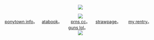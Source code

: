 <p align="center">
<img src="https://komarev.com/ghpvc/?username=GIRLERASER&color=7276BD&label=KIDDOS">
</p>

<p align="center">
<img src="https://i.postimg.cc/hvP7h2Jb/Untitled2682-20250715210628.png"> 
<br><a href="https://rentry.co/skulls">ponytown info</a>。   ⠀<a href=https://ishmael.atabook.org>atabook</a>。 ⠀⠀ <a href=https://pronouns.cc/@girleraser>prns cc</a>。  ⠀ <a href=https://girleraser.straw.page>strawpage</a>。  ⠀⠀<a href="https://rentry.co/romantics">my rentry</a>。 ⠀ ⠀<a href=https://guns.lol/girleraser>guns lol</a>。 ⠀⠀ <br>
<img src= "spotify-github-profile](https://spotify-github-profile.kittinanx.com/api/view?uid=316jynlqyyw2teijbwdr2dzem624&cover_image=true&theme=natemoo-re&show_offline=true&background_color=121212&interchange=false&bar_color=2c2f81&bar_color_cover=false">
</p>
